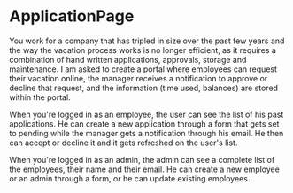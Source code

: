 # ApplicationPage
You work for a company that has tripled in size over the past few years and the way
the vacation process works is no longer efficient, as it requires a combination of hand
written applications, approvals, storage and maintenance. I am asked to create a
portal where employees can request their vacation online, the manager receives a
notification to approve or decline that request, and the information (time used,
balances) are stored within the portal.

When you're logged in as an employee, the user can see the list of his past applications.
He can create a new application through a form that gets set to pending while
the manager gets a notification through his email. He then can accept or decline it
and it gets refreshed on the user's list.

When you're logged in as an admin, the admin can see a complete list of the employees,
their name and their email. He can create a new employee or an admin through a form,
or he can update existing employees.
